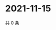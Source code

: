 # 2021-11-15

共 0 条

<!-- BEGIN WEIBO -->
<!-- 最后更新时间 Mon Nov 15 2021 16:14:22 GMT+0800 (China Standard Time) -->

<!-- END WEIBO -->
